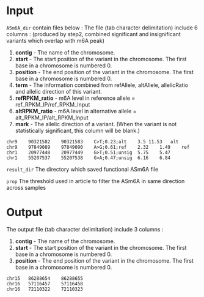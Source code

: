 # Input

`ASm6A_dir` contain files below :
The file (tab character delimitation) include 6 columns :
(produced by step2, combined significant and insignificant variants which overlap with m6A peak)

1. **contig** - The name of the chromosome.
2. **start** - The start position of the variant in the chromosome. The first base in a chromosome is numbered 0.
3. **position** -  The end position of the variant in the chromosome. The first base in a chromosome is numbered 0.
4. **term** - The information combined from refAllele, altAllele, allelicRatio and allelic direction of this variant.
5. **refRPKM_ratio** - m6A level in reference allele = ref_RPKM_IP/ref_RPKM_Input
6. **altRPKM_ratio** - m6A level in alternative allele = alt_RPKM_IP/alt_RPKM_Input
7. **mark** - The allelic direction of a variant. (When the variant is not statistically significant, this column will be blank.)
```
chr9	90321582	90321583	C>T;0.23;alt	3.5	11.53	alt
chr9    97849089	97849090	A>G;0.61;ref	2.32	1.49	ref
chr1	20977448	20977449	G>T;0.51;unsig	5.75	5.47	
chr1	55207537	55207538	G>A;0.47;unsig	6.16	6.84
```

`result_dir`  The directory which saved functional ASm6A file

`prop`  The threshold used in article to filter the ASm6A in same direction across samples

# Output

The output file  (tab character delimitation) include 3 columns :
1. **contig** - The name of the chromosome.
2. **start** - The start position of the variant in the chromosome. The first base in a chromosome is numbered 0.
3. **position** -  The end position of the variant in the chromosome. The first base in a chromosome is numbered 0.
```text
chr15	86288654	86288655
chr16	57116457	57116458
chr16	72110322	72110323
```